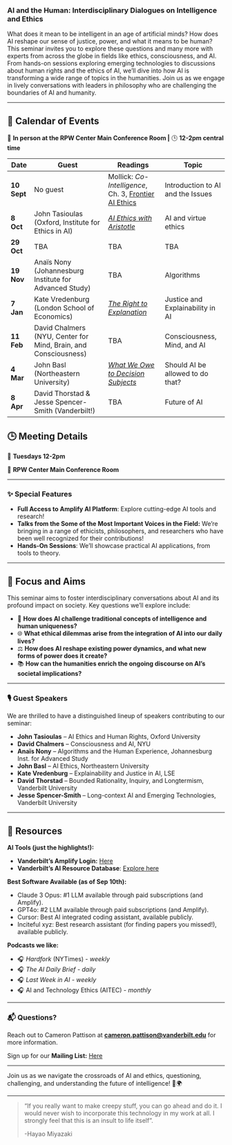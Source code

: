 ### **AI and the Human: Interdisciplinary Dialogues on Intelligence and Ethics**

What does it mean to be intelligent in an age of artificial minds? How does AI reshape our sense of justice, power, and what it means to be human? This seminar invites you to explore these questions and many more with experts from across the globe in fields like ethics, consciousness, and AI. From hands-on sessions exploring emerging technologies to discussions about human rights and the ethics of AI, we’ll dive into how AI is transforming a wide range of topics in the humanities. Join us as we engage in lively conversations with leaders in philosophy who are challenging the boundaries of AI and humanity.

---

## 📅 **Calendar of Events**

📍 **In person at the RPW Center Main Conference Room |** 🕒 **12-2pm central time** 

| **Date** | **Guest** | **Readings** | **Topic** |
| --- | --- | --- | --- |
| **10 Sept** | No guest | Mollick: *Co-Intelligence*, Ch. 3, [Frontier AI Ethics](https://aeon.co/essays/can-philosophy-help-us-get-a-grip-on-the-consequences-of-ai) | Introduction to AI and the Issues |
| **8 Oct** | John Tasioulas (Oxford, Institute for Ethics in AI) | [*AI Ethics with Aristotle*](https://papers.ssrn.com/sol3/papers.cfm?abstract_id=4879572) | AI and virtue ethics |
| **29 Oct** | TBA | TBA | TBA |
| **19 Nov** | Anaïs Nony (Johannesburg Institute for Advanced Study) | TBA | Algorithms |
| **7 Jan** | Kate Vredenburg (London School of Economics) | [*The Right to Explanation*](https://onlinelibrary.wiley.com/doi/10.1111/jopp.12262) | Justice and Explainability in AI |
| **11 Feb** | David Chalmers (NYU, Center for Mind, Brain, and Consciousness) | TBA | Consciousness, Mind, and AI |
| **4 Mar** | John Basl (Northeastern University) | [*What We Owe to Decision Subjects*](https://philpapers.org/archive/GRAWWO-2.pdf) | Should AI be allowed to do that? |
| **8 Apr** | David Thorstad & Jesse Spencer-Smith (Vanderbilt!) | TBA | Future of AI |

## 🕒 **Meeting Details**

📅 **Tuesdays 12-2pm**

📍 **RPW Center Main Conference Room**

---

### ✨ **Special Features**

- **Full Access to Amplify AI Platform**: Explore cutting-edge AI tools and research!
- **Talks from the Some of the Most Important Voices in the Field:** We’re bringing in a range of ethicists, philosophers, and researchers who have been well recognized for their contributions!
- **Hands-On Sessions**: We’ll showcase practical AI applications, from tools to theory.

---

## 🔎 **Focus and Aims**

This seminar aims to foster interdisciplinary conversations about AI and its profound impact on society. Key questions we’ll explore include:

- 🤖 **How does AI challenge traditional concepts of intelligence and human uniqueness?**
- 🌐 **What ethical dilemmas arise from the integration of AI into our daily lives?**
- ⚖️ **How does AI reshape existing power dynamics, and what new forms of power does it create?**
- 📚 **How can the humanities enrich the ongoing discourse on AI’s societal implications?**

---

### 🎙️ **Guest Speakers**

We are thrilled to have a distinguished lineup of speakers contributing to our seminar:

- **John Tasioulas** – AI Ethics and Human Rights, Oxford University
- **David Chalmers** – Consciousness and AI, NYU
- **Anaïs Nony** – Algorithms and the Human Experience, Johannesburg Inst. for Advanced Study
- **John Basl** – AI Ethics, Northeastern University
- **Kate Vredenburg** – Explainability and Justice in AI, LSE
- **David Thorstad** – Bounded Rationality, Inquiry, and Longtermism, Vanderbilt University
- **Jesse Spencer-Smith** – Long-context AI and Emerging Technologies, Vanderbilt University

---

## 🔧 **Resources**

**AI Tools (just the highlights!):**

- **Vanderbilt’s Amplify Login:** [Here](https://www.vanderbilt.ai)
- **Vanderbilt’s AI Resource Database**: [Explore here](https://researchguides.library.vanderbilt.edu/c.php?g=1351379&p=9974070)

**Best Software Available (as of Sep 10th):**

- Claude 3 Opus: #1 LLM available through paid subscriptions (and Amplify).
- GPT4o: #2 LLM available through paid subscriptions (and Amplify).
- Cursor: Best AI integrated coding assistant, available publicly.
- Inciteful xyz: Best research assistant (for finding papers you missed!), available publicly.

**Podcasts we like:**

- 🎧 *Hardfork* (NYTimes) - *weekly*
- 🎧 *The AI Daily Brief - daily*
- 🎧 *Last Week in AI - weekly*
- 🎧 AI and Technology Ethics (AITEC) - *monthly*

---

### 📬 **Questions?**

Reach out to Cameron Pattison at [**cameron.pattison@vanderbilt.edu**](mailto:cameron.pattison@vanderbilt.edu) for more information.

Sign up for our **Mailing List:** [Here](https://signup.e2ma.net/signup/2004679/1956461/)

---

Join us as we navigate the crossroads of AI and ethics, questioning, challenging, and understanding the future of intelligence! 🚀🌍

---

> “If you really want to make creepy stuff, you can go ahead and do it. I would never wish to incorporate this technology in my work at all. I strongly feel that this is an insult to life itself”.
> 
> 
> -Hayao Miyazaki
>
